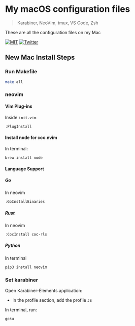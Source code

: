 # My macOS configuration files
> Karabiner, NeoVim, tmux, VS Code, Zsh

These are all the configuration files on my Mac

[![MIT](https://img.shields.io/badge/license-MIT-0a0a0a.svg?style=flat&colorA=0a0a0a)](LICENSE) [![Twitter](https://bit.ly/2m2Kb02)](https://twitter.com/tansawit)

## New Mac Install Steps

### Run Makefile

```bash
make all
```

### neovim

#### Vim Plug-ins

Inside `init.vim`

```bash
:PlugInstall
```

#### Install node for coc.nvim

In terminal:

```bash
brew install node
```

#### Language Support

##### Go

In neovim

```bash
:GoInstallBinaries
```

##### Rust

In neovim

```bash
:CocInstall coc-rls
```

##### Python

In terminal

```bash
pip3 install neovim
```

### Set karabiner

Open Karabiner-Elements application:

- In the profile section, add the profile `JS`

In terminal, run:

```bash
goku
```
